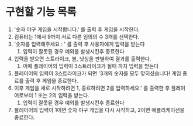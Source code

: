 # 구현할 기능 목록

1. '숫자 야구 게임을 시작합니다.' 를 출력 후 게임을 시작한다.
2. 컴퓨터는 1에서 9까지 서로 다른 임의의 수 3개를 선택한다.
3. '숫자를 입력해주세요 : ' 를 출력 후 사용자에게 입력을 받는다
    1. 입력이 잘못된 경우 예외를 발생시킨후 종료한다
4. 입력을 받으면 스트라이크, 볼, 낫싱을 판별하여 결과를 출력한다.
    1. 이때 플레이어의 입력이 3스트라이크가 될때 까지 입력을 받는다
5. 플레이어의 입력이 3스트라이크가 되면 '3개의 숫자를 모두 맞히셨습니다! 게임 종료를 출력 후 게임을 종료한다.
6. 이후  게임을 새로 시작하려면 1, 종료하려면 2를 입력하세요.' 를 출력한 후 플레이어로부터 1 또는 2의 입력을 받는다.
    1. 입력이 잘못된 경우 예외를 발생시킨후 종료한다
7. 플레이어의 입력이 1이면 숫자 야구 게임을 다시 시작하고,  2이면 애플리케이션을 종료한다.